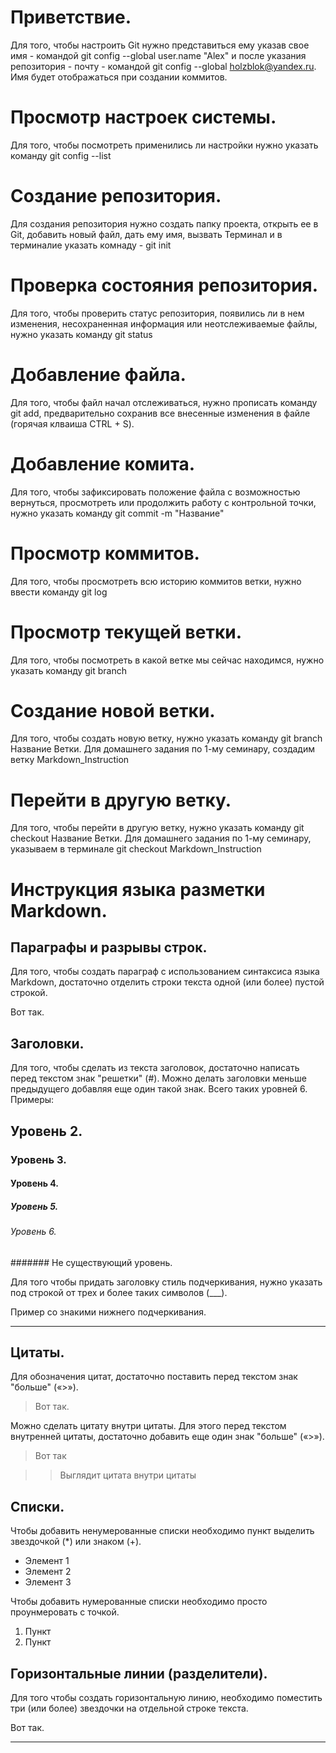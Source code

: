# Приветствие.

Для того, чтобы настроить Git нужно представиться ему указав свое имя - командой git config --global user.name "Alex" и после указания репозитория - почту - командой git config --global holzblok@yandex.ru. Имя будет отображаться при создании коммитов.

# Просмотр настроек системы.

Для того, чтобы посмотреть применились ли настройки нужно указать команду git config --list

# Cоздание репозитория.

Для создания репозитория нужно создать папку проекта, открыть ее в Git, добавить новый файл, дать ему имя, вызвать Терминал и в терминалие указать комнаду - git init

# Проверка состояния репозитория.

Для того, чтобы проверить статус репозитория, появились ли в нем изменения, несохраненная информация или неотслеживаемые файлы, нужно указать команду git status

# Добавление файла.

Для того, чтобы файл начал отслеживаться, нужно прописать команду git add, предварительно сохранив все внесенные изменения в файле (горячая клваиша CTRL + S).

# Добавление комита.

Для того, чтобы зафиксировать положение файла с возможностью вернуться, просмотреть или продолжить работу с контрольной точки, нужно указать команду git commit -m "Название"

# Просмотр коммитов.

Для того, чтобы просмотреть всю историю коммитов ветки, нужно ввести команду git log

# Просмотр текущей ветки.

Для того, чтобы посмотреть в какой ветке мы сейчас находимся, нужно указать команду git branch

# Cоздание новой ветки.

Для того, чтобы создать новую ветку, нужно указать команду git branch Название Ветки. Для домашнего задания по 1-му семинару, создадим ветку Markdown_Instruction

# Перейти в другую ветку.

Для того, чтобы перейти в другую ветку, нужно указать команду git checkout Название Ветки. Для домашнего задания по 1-му семинару, указываем в терминале git checkout Markdown_Instruction

# Инструкция языка разметки Markdown.

## Параграфы и разрывы строк.

Для того, чтобы создать параграф с использованием синтаксиса языка Markdown, достаточно отделить строки текста одной (или более) пустой строкой.

Вот так.

## Заголовки.

Для того, чтобы сделать из текста заголовок, достаточно написать перед текстом знак "решетки" (#). Можно делать заголовки меньше предыдущего добавляя еще один такой знак. Всего таких уровней 6. Примеры:

## Уровень 2.

### Уровень 3.

#### Уровень 4.

##### Уровень 5.

###### Уровень 6.

####### Не существующий уровень.

Для того чтобы придать заголовку стиль подчеркивания, нужно указать под строкой от трех и более таких символов (___).

Пример со знакими нижнего подчеркивания.
___

## Цитаты.

Для обозначения цитат, достаточно поставить перед текстом знак "больше" («>»).

> Вот так.

Можно сделать цитату внутри цитаты. Для этого перед текстом внутренней цитаты, достаточно добавить еще один знак "больше" («>»).

> Вот так

>> Выглядит цитата внутри цитаты

## Списки.

Чтобы добавить ненумерованные списки необходимо пункт выделить звездочкой (*) или знаком (+).

* Элемент 1
* Элемент 2
* Элемент 3

Чтобы добавить нумерованные списки необходимо просто проунмеровать с точкой.

1. Пункт
2. Пункт

## Горизонтальные линии (разделители).

Для того чтобы создать горизонтальную линию, необходимо поместить три (или более) звездочки на отдельной строке текста.

Вот так.

***
